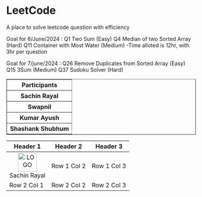 # LeetCode
A place to solve leetcode question with efficiency

Goal for 6/June/2024 :
Q1 Two Sum (Easy)
Q4 Median of two Sorted Array (Hard)
Q11 Container with Most Water (Medium)
-Time alloted is 12hr, with 3hr per question

Goal for 7/june/2024 :
Q26 Remove Duplicates from Sorted Array (Easy)
Q15 3Sum (Medium)
Q37 Sudoku Solver (Hard)

<table border="1">
  <tr>
    <th>Participants</th>
  </tr>
  <tr>
    <th>Sachin Rayal</th>
  </tr>
  <tr>
    <th>Swapnil</th>
  </tr>
  <tr>
    <th>Kumar Ayush</th>
  </tr>
  <tr>
    <th>Shashank Shubhum</th>
  </tr>
  <!-- Add more rows as needed -->
</table>

| Header 1 | Header 2 | Header 3 |
|----------|----------|----------|
|<center> <img src="https://github.githubassets.com/images/modules/logos_page/GitHub-Mark.png" width="50" height="50" alt="LOGO"><br>Sachin Rayal</center> | Row 1 Col 2 | Row 1 Col 3 |
| Row 2 Col 1 | Row 2 Col 2 | Row 2 Col 3 |
